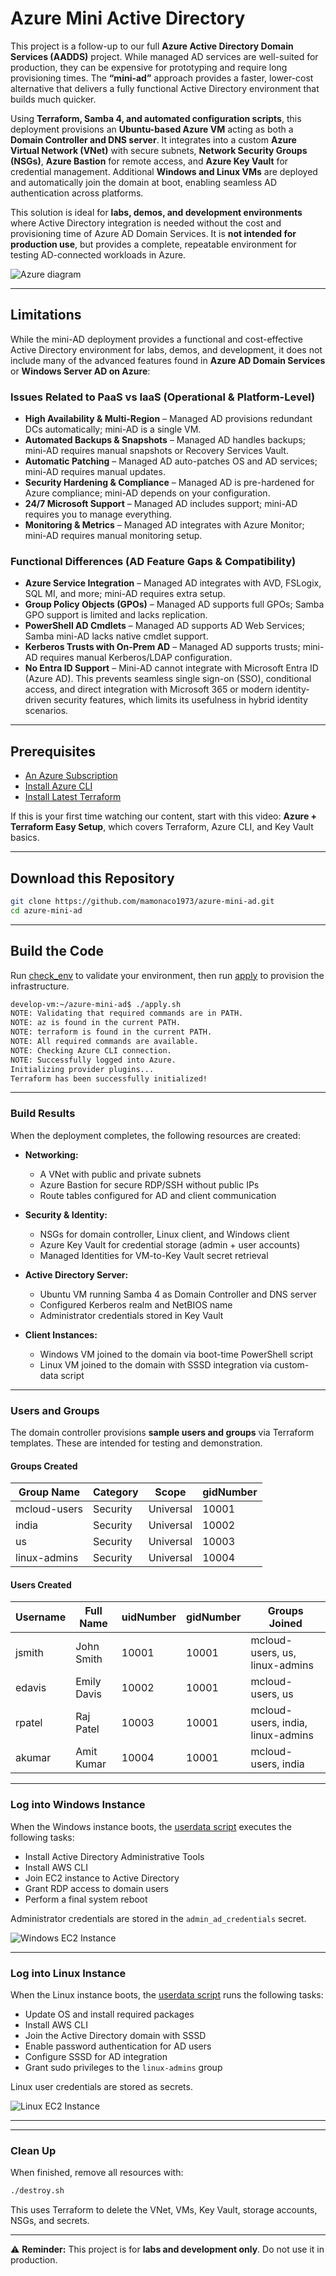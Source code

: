 # Azure Mini Active Directory

This project is a follow-up to our full **Azure Active Directory Domain Services (AADDS)** project. While managed AD services are well-suited for production, they can be expensive for prototyping and require long provisioning times. The **“mini-ad”** approach provides a faster, lower-cost alternative that delivers a fully functional Active Directory environment that builds much quicker.

Using **Terraform, Samba 4, and automated configuration scripts**, this deployment provisions an **Ubuntu-based Azure VM** acting as both a **Domain Controller and DNS server**. It integrates into a custom **Azure Virtual Network (VNet)** with secure subnets, **Network Security Groups (NSGs)**, **Azure Bastion** for remote access, and **Azure Key Vault** for credential management. Additional **Windows and Linux VMs** are deployed and automatically join the domain at boot, enabling seamless AD authentication across platforms.  

This solution is ideal for **labs, demos, and development environments** where Active Directory integration is needed without the cost and provisioning time of Azure AD Domain Services. It is **not intended for production use**, but provides a complete, repeatable environment for testing AD-connected workloads in Azure.  

![Azure diagram](azure-mini-directory.png)

---

## Limitations  

While the mini-AD deployment provides a functional and cost-effective Active Directory environment for labs, demos, and development, it does not include many of the advanced features found in **Azure AD Domain Services** or **Windows Server AD on Azure**:  

### Issues Related to PaaS vs IaaS (Operational & Platform-Level)  
- **High Availability & Multi-Region** – Managed AD provisions redundant DCs automatically; mini-AD is a single VM.  
- **Automated Backups & Snapshots** – Managed AD handles backups; mini-AD requires manual snapshots or Recovery Services Vault.  
- **Automatic Patching** – Managed AD auto-patches OS and AD services; mini-AD requires manual updates.  
- **Security Hardening & Compliance** – Managed AD is pre-hardened for Azure compliance; mini-AD depends on your configuration.  
- **24/7 Microsoft Support** – Managed AD includes support; mini-AD requires you to manage everything.  
- **Monitoring & Metrics** – Managed AD integrates with Azure Monitor; mini-AD requires manual monitoring setup.  

### Functional Differences (AD Feature Gaps & Compatibility)  
- **Azure Service Integration** – Managed AD integrates with AVD, FSLogix, SQL MI, and more; mini-AD requires extra setup.  
- **Group Policy Objects (GPOs)** – Managed AD supports full GPOs; Samba GPO support is limited and lacks replication.  
- **PowerShell AD Cmdlets** – Managed AD supports AD Web Services; Samba mini-AD lacks native cmdlet support.  
- **Kerberos Trusts with On-Prem AD** – Managed AD supports trusts; mini-AD requires manual Kerberos/LDAP configuration.  
- **No Entra ID Support** – Mini-AD cannot integrate with Microsoft Entra ID (Azure AD). This prevents seamless single sign-on (SSO), conditional access, and direct integration with Microsoft 365 or modern identity-driven security features, which limits its usefulness in hybrid identity scenarios.  

---

## Prerequisites  

* [An Azure Subscription](https://azure.microsoft.com/free/)  
* [Install Azure CLI](https://learn.microsoft.com/cli/azure/install-azure-cli)  
* [Install Latest Terraform](https://developer.hashicorp.com/terraform/install)  

If this is your first time watching our content, start with this video: **Azure + Terraform Easy Setup**, which covers Terraform, Azure CLI, and Key Vault basics.  

---

## Download this Repository  

```bash
git clone https://github.com/mamonaco1973/azure-mini-ad.git
cd azure-mini-ad
```  

---

## Build the Code  

Run [check_env](check_env.sh) to validate your environment, then run [apply](apply.sh) to provision the infrastructure.  

```bash
develop-vm:~/azure-mini-ad$ ./apply.sh
NOTE: Validating that required commands are in PATH.
NOTE: az is found in the current PATH.
NOTE: terraform is found in the current PATH.
NOTE: All required commands are available.
NOTE: Checking Azure CLI connection.
NOTE: Successfully logged into Azure.
Initializing provider plugins...
Terraform has been successfully initialized!
```  

---

### Build Results  

When the deployment completes, the following resources are created:  

- **Networking:**  
  - A VNet with public and private subnets  
  - Azure Bastion for secure RDP/SSH without public IPs  
  - Route tables configured for AD and client communication  

- **Security & Identity:**  
  - NSGs for domain controller, Linux client, and Windows client  
  - Azure Key Vault for credential storage (admin + user accounts)  
  - Managed Identities for VM-to-Key Vault secret retrieval  

- **Active Directory Server:**  
  - Ubuntu VM running Samba 4 as Domain Controller and DNS server  
  - Configured Kerberos realm and NetBIOS name  
  - Administrator credentials stored in Key Vault  

- **Client Instances:**  
  - Windows VM joined to the domain via boot-time PowerShell script  
  - Linux VM joined to the domain with SSSD integration via custom-data script  

---

### Users and Groups  

The domain controller provisions **sample users and groups** via Terraform templates. These are intended for testing and demonstration.  

#### Groups Created  

| Group Name    | Category  | Scope     | gidNumber |
|---------------|-----------|----------|-----------|
| mcloud-users  | Security  | Universal | 10001 |
| india         | Security  | Universal | 10002 |
| us            | Security  | Universal | 10003 |
| linux-admins  | Security  | Universal | 10004 |

#### Users Created  

| Username | Full Name   | uidNumber | gidNumber | Groups Joined                    |
|----------|-------------|-----------|-----------|----------------------------------|
| jsmith   | John Smith  | 10001     | 10001     | mcloud-users, us, linux-admins   |
| edavis   | Emily Davis | 10002     | 10001     | mcloud-users, us                 |
| rpatel   | Raj Patel   | 10003     | 10001     | mcloud-users, india, linux-admins|
| akumar   | Amit Kumar  | 10004     | 10001     | mcloud-users, india              |

---

### Log into Windows Instance  

When the Windows instance boots, the [userdata script](02-servers/scripts/userdata.ps1) executes the following tasks:  

- Install Active Directory Administrative Tools  
- Install AWS CLI  
- Join EC2 instance to Active Directory  
- Grant RDP access to domain users  
- Perform a final system reboot  

Administrator credentials are stored in the `admin_ad_credentials` secret.

![Windows EC2 Instance](windows.png)

---

### Log into Linux Instance  

When the Linux instance boots, the [userdata script](02-servers/scripts/userdata.sh) runs the following tasks:  

- Update OS and install required packages  
- Install AWS CLI  
- Join the Active Directory domain with SSSD  
- Enable password authentication for AD users  
- Configure SSSD for AD integration  
- Grant sudo privileges to the `linux-admins` group  

Linux user credentials are stored as secrets.

![Linux EC2 Instance](linux.png)

---


---

### Clean Up  

When finished, remove all resources with:  

```bash
./destroy.sh
```  

This uses Terraform to delete the VNet, VMs, Key Vault, storage accounts, NSGs, and secrets.  

---

⚠️ **Reminder:** This project is for **labs and development only**. Do not use it in production.  
